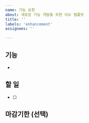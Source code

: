 ```yaml
---
name: 기능 요청
about: 새로운 기능 개발을 위한 이슈 템플릿
title: ''
labels: 'enhancement'
assignees: ''

---
```


## 기능 
- 

## 할 일
- [ ] 

## 마감기한 (선택)

